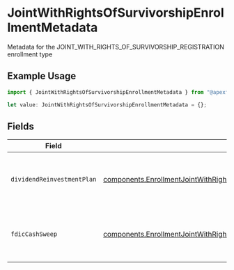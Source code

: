 # JointWithRightsOfSurvivorshipEnrollmentMetadata

Metadata for the JOINT_WITH_RIGHTS_OF_SURVIVORSHIP_REGISTRATION enrollment type

## Example Usage

```typescript
import { JointWithRightsOfSurvivorshipEnrollmentMetadata } from "@apexfintechsolutions/ascend-sdk/models/components";

let value: JointWithRightsOfSurvivorshipEnrollmentMetadata = {};
```

## Fields

| Field                                                                                                                                                                                                        | Type                                                                                                                                                                                                         | Required                                                                                                                                                                                                     | Description                                                                                                                                                                                                  | Example                                                                                                                                                                                                      |
| ------------------------------------------------------------------------------------------------------------------------------------------------------------------------------------------------------------ | ------------------------------------------------------------------------------------------------------------------------------------------------------------------------------------------------------------ | ------------------------------------------------------------------------------------------------------------------------------------------------------------------------------------------------------------ | ------------------------------------------------------------------------------------------------------------------------------------------------------------------------------------------------------------ | ------------------------------------------------------------------------------------------------------------------------------------------------------------------------------------------------------------ |
| `dividendReinvestmentPlan`                                                                                                                                                                                   | [components.EnrollmentJointWithRightsOfSurvivorshipEnrollmentMetadataDividendReinvestmentPlan](../../models/components/enrollmentjointwithrightsofsurvivorshipenrollmentmetadatadividendreinvestmentplan.md) | :heavy_minus_sign:                                                                                                                                                                                           | Option to auto-enroll in Dividend Reinvestment; defaults to true                                                                                                                                             | DIVIDEND_REINVESTMENT_ENROLL                                                                                                                                                                                 |
| `fdicCashSweep`                                                                                                                                                                                              | [components.EnrollmentJointWithRightsOfSurvivorshipEnrollmentMetadataFdicCashSweep](../../models/components/enrollmentjointwithrightsofsurvivorshipenrollmentmetadatafdiccashsweep.md)                       | :heavy_minus_sign:                                                                                                                                                                                           | Option to auto-enroll in FDIC cash sweep; defaults to true                                                                                                                                                   | FDIC_CASH_SWEEP_ENROLL                                                                                                                                                                                       |